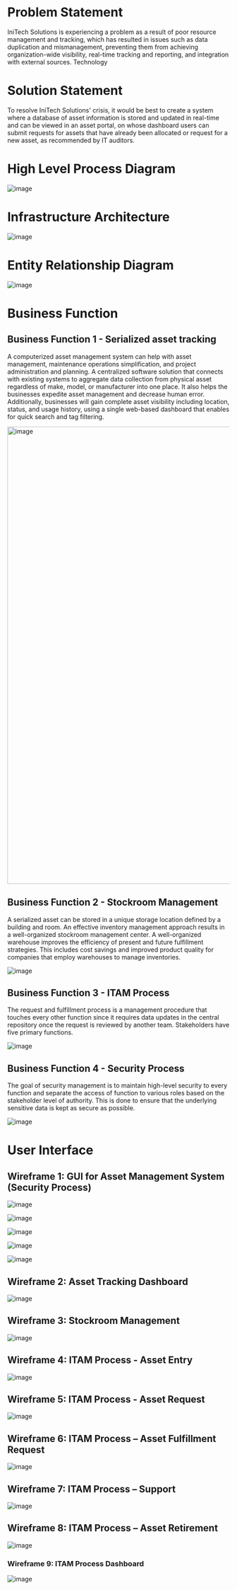 # Problem Statement
IniTech Solutions is experiencing a problem as a result of poor resource management and tracking, which has resulted in issues such as data duplication and mismanagement, preventing them from achieving organization-wide visibility, real-time tracking and reporting, and integration with external sources.
Technology 

# Solution Statement
To resolve IniTech Solutions' crisis, it would be best to create a system where a database of asset information is stored and updated in real-time and can be viewed in an asset portal, on whose dashboard users can submit requests for assets that have already been allocated or request for a new asset, as recommended by IT auditors.

# High Level Process Diagram
![image](https://github.com/Alagesan-Sushmitha/Information-System-Management/assets/137837229/746d4150-467c-411c-b36a-39c541e862fb)


# Infrastructure Architecture

![image](https://github.com/Alagesan-Sushmitha/Information-System-Management/assets/137837229/d2b010fc-f9da-4d7d-a20e-2f8ea3acb9bb)


# Entity Relationship Diagram
![image](https://github.com/Alagesan-Sushmitha/Information-System-Management/assets/137837229/6f180d60-2ebc-4437-b618-37a87c7f761b)


# Business Function

## Business Function 1 - Serialized asset tracking
A computerized asset management system can help with asset management, maintenance operations simplification, and project administration and planning. A centralized software solution that connects with existing systems to aggregate data collection from physical asset regardless of make, model, or manufacturer into one place. It also helps the businesses expedite asset management and decrease human error. Additionally, businesses will gain complete asset visibility including location, status, and usage history, using a single web-based dashboard that enables for quick search and tag filtering.


<img width="1034" alt="image" src="https://github.com/Alagesan-Sushmitha/Information-System-Management/assets/137837229/a53411cd-28a6-4d07-824f-a4c9b299b802">



## Business Function 2 - Stockroom Management
A serialized asset can be stored in a unique storage location defined by a building and room. An effective inventory management approach results in a well-organized stockroom management center. A well-organized warehouse improves the efficiency of present and future fulfillment strategies. This includes cost savings and improved product quality for companies that employ warehouses to manage inventories.


![image](https://github.com/Alagesan-Sushmitha/Information-System-Management/assets/137837229/51a83997-9fd2-418b-8a69-5df256520dd9)



## Business Function 3 - ITAM Process
The request and fulfillment process is a management procedure that touches every other function since it requires data updates in the central repository once the request is reviewed by another team. Stakeholders have five primary functions.


![image](https://github.com/Alagesan-Sushmitha/Information-System-Management/assets/137837229/68fd93b1-dce3-4e99-ac6c-aea8d080f2d1)



## Business Function 4 - Security Process
The goal of security management is to maintain high-level security to every function and separate the access of function to various roles based on the stakeholder level of authority. This is done to ensure that the underlying sensitive data is kept as secure as possible. 


![image](https://github.com/Alagesan-Sushmitha/Information-System-Management/assets/137837229/c48b73d5-0191-4349-a122-8f4a2f6276b9)


# User Interface
## Wireframe 1: GUI for Asset Management System (Security Process)

![image](https://github.com/Alagesan-Sushmitha/Information-System-Management/assets/137837229/13a9670f-4ff3-4b88-92f1-0491879bd90e)


![image](https://github.com/Alagesan-Sushmitha/Information-System-Management/assets/137837229/d8f0e860-d2a4-44fc-bc86-3b64c4d3eee0)


![image](https://github.com/Alagesan-Sushmitha/Information-System-Management/assets/137837229/7521a963-6f8c-427a-a2fd-f2c7b2c7a836)


![image](https://github.com/Alagesan-Sushmitha/Information-System-Management/assets/137837229/97d64263-4b92-48b9-8ecd-12dd770a66c5)


![image](https://github.com/Alagesan-Sushmitha/Information-System-Management/assets/137837229/38386513-3ec6-4eda-90ab-eac9b2d2d8af)


## Wireframe 2: Asset Tracking Dashboard 

![image](https://github.com/Alagesan-Sushmitha/Information-System-Management/assets/137837229/4b9978e5-2468-4618-a847-3fb437c8d853)


## Wireframe 3: Stockroom Management

![image](https://github.com/Alagesan-Sushmitha/Information-System-Management/assets/137837229/f488d052-4175-419f-b39e-484dea44e359)


## Wireframe 4: ITAM Process - Asset Entry

![image](https://github.com/Alagesan-Sushmitha/Information-System-Management/assets/137837229/859aade2-0ddd-4476-9cbb-1687db1c8ca0)


## Wireframe 5: ITAM Process - Asset Request

![image](https://github.com/Alagesan-Sushmitha/Information-System-Management/assets/137837229/d5dc3131-ff6d-416f-baac-c63872417878)



## Wireframe 6: ITAM Process – Asset Fulfillment Request
 
![image](https://github.com/Alagesan-Sushmitha/Information-System-Management/assets/137837229/a1f9bdc1-4fea-4303-bde7-028f6af17294)


## Wireframe 7: ITAM Process – Support

![image](https://github.com/Alagesan-Sushmitha/Information-System-Management/assets/137837229/1dad5a1d-d4ef-4df7-945c-027294b7d355)


## Wireframe 8: ITAM Process – Asset Retirement

![image](https://github.com/Alagesan-Sushmitha/Information-System-Management/assets/137837229/cc45ffc5-ba49-4684-b41d-01131b60f984)


### Wireframe 9: ITAM Process Dashboard

![image](https://github.com/Alagesan-Sushmitha/Information-System-Management/assets/137837229/2cb4da6a-279c-4b77-a860-a1b09b738b07)

